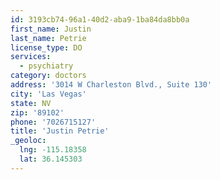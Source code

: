 ```yaml
---
id: 3193cb74-96a1-40d2-aba9-1ba84da8bb0a
first_name: Justin
last_name: Petrie
license_type: DO
services:
  - psychiatry
category: doctors
address: '3014 W Charleston Blvd., Suite 130'
city: 'Las Vegas'
state: NV
zip: '89102'
phone: '7026715127'
title: 'Justin Petrie'
_geoloc:
  lng: -115.18358
  lat: 36.145303
---
```

